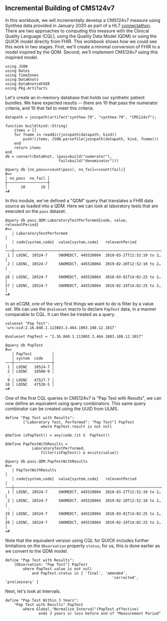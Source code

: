 ## Incremental Building of CMS124v7

In this workbook, we will incrementally develop a CMS124v7 measure using
Synthea data provided in January 2020 as part of a HL7 [connectathon](
https://github.com/DBCG/connectathon/tree/master/fhir3/supplemental-tests).
There are two approaches to computing this measure with the Clinical
Quality Language (CQL), using the Quality Data Model (QDM) or using the
QUICK model directly from FHIR. This workbook shows how we could see
this work in two stages. First, we'll create a minimal conversion of
FHIR to a model inspired by the QDM. Second, we'll implement CMS124v7
using this inspiried model.

    using JSON
    using Dates
    using TimeZones
    using DataKnots
    using DataKnots4FHIR
    using Pkg.Artifacts

Let's create an in-memory database that holds our synthetic patient
bundles. We have expected results -- there are 10 that pass the
numerator criteria, and 10 that fail to meet this criteria.

    datapath = joinpath(artifact"synthea-79", "synthea-79", "CMS124v7");

    function build(kind::String)
        items = []
        for fname in readdir(joinpath(datapath, kind))
            push!(items, JSON.parsefile(joinpath(datapath, kind, fname)))
        end
        return items
    end
    db = convert(DataKnot, (pass=build("numerator"),
                            fail=build("denominator")))

    @query db {no_pass=>count(pass), no_fail=>count(fail)}
    #=>
    │ no_pass  no_fail │
    ┼──────────────────┼
    │      10       10 │
    =#

In this module, we've defined a "QDM" query that translates a FHIR data
source as loaded into a QDM. Here we can look at laboratory tests that
are executed on the `pass` dataset.

    @query db pass.QDM.LaboratoryTestPerformed{code, value, relevantPeriod}
    #=>
       │ LaboratoryTestPerformed                                          │
       │ code{system,code}  value{system,code}   relevantPeriod           │
    ───┼──────────────────────────────────────────────────────────────────┼
     1 │ LOINC, 10524-7     SNOMEDCT, 445528004  2018-03-27T12:52:10 to 2…│
     2 │ LOINC, 10524-7     SNOMEDCT, 445528004  2019-02-20T12:52:10 to 2…│
     ⋮
    26 │ LOINC, 10524-7     SNOMEDCT, 445528004  2018-03-01T14:02:25 to 2…│
    27 │ LOINC, 10524-7     SNOMEDCT, 445528004  2019-02-24T14:02:25 to 2…│
    =#

In an eCQM, one of the very first things we want to do is filter by a
value set. We can use the `@valueset` macro to declare `PapTest` data,
in a manner comparable to CQL. It can then be treated as a query.

```CQL
valueset "Pap Test": 'urn:oid:2.16.840.1.113883.3.464.1003.108.12.1017'
```

    @valueset PapTest = "2.16.840.1.113883.3.464.1003.108.12.1017"

    @query db PapTest
    #=>
       │ PapTest         │
       │ system  code    │
    ───┼─────────────────┼
     1 │ LOINC   10524-7 │
     2 │ LOINC   18500-9 │
     ⋮
     9 │ LOINC   47527-7 │
    10 │ LOINC   47528-5 │
    =#

One of the first CQL queries in CMS124v7 is "Pap Test with Results", we
can now define an equivalent using query combinators. This same query
combinator can be created using the UUID from ULMS.

```CQL
define "Pap Test with Results":
        ["Laboratory Test, Performed": "Pap Test"] PapTest
                where PapTest.result is not null
```

    @define isPapTest() = any(code.(it ∈  PapTest))

    @define PapTestWithResults =
                LaboratoryTestPerformed.
                    filter(isPapTest() & exists(value))

    @query db pass.QDM.PapTestWithResults
    #=>
       │ PapTestWithResults                                               │
       │ code{system,code}  value{system,code}   relevantPeriod           │
    ───┼──────────────────────────────────────────────────────────────────┼
     1 │ LOINC, 10524-7     SNOMEDCT, 445528004  2018-03-27T12:52:10 to 2…│
     2 │ LOINC, 10524-7     SNOMEDCT, 445528004  2019-02-20T12:52:10 to 2…│
     ⋮
    19 │ LOINC, 10524-7     SNOMEDCT, 445528004  2018-03-01T14:02:25 to 2…│
    20 │ LOINC, 10524-7     SNOMEDCT, 445528004  2019-02-24T14:02:25 to 2…│
    =#

Note that the equivalent version using CQL for QUICK includes further
limitations on the `Observation` property `status`; for us, this is done
earlier as we convert to the QDM model.

```CQL
define "Pap Test with Results":
	[Observation: "Pap Test"] PapTest
		where PapTest.value is not null
			and PapTest.status in { 'final', 'amended',
                                                'corrected', 'preliminary' }
```

Next, let's look at intervals.

```CQL
define "Pap Test Within 3 Years":
	"Pap Test with Results" PapTest
		where Global."Normalize Interval"(PapTest.effective)
               ends 3 years or less before end of "Measurement Period"
```
